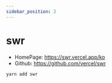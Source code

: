 ```yaml
---
sidebar_position: 2
---
```


# swr

- HomePage: https://swr.vercel.app/ko
- Github: https://github.com/vercel/swr

```sh
yarn add swr
```

